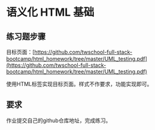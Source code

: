 # 语义化 HTML 基础 
## 练习题步骤

目标页面：[https://github.com/twschool-full-stack-bootcamp/html_homework/tree/master/UML_testing.pdf](https://github.com/twschool-full-stack-bootcamp/html_homework/tree/master/UML_testing.pdf)

使用HTML标签实现目标页面。样式不作要求，功能实现即可。

## 要求
作业提交自己的github仓库地址，完成练习。
